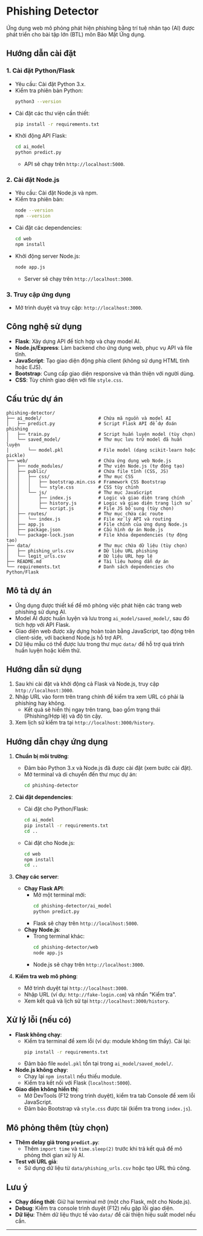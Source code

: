 # Phishing Detector

Ứng dụng web mô phỏng phát hiện phishing bằng trí tuệ nhân tạo (AI) được phát triển cho bài tập lớn (BTL) môn Bảo Mật Ứng dụng.

## Hướng dẫn cài đặt

### 1. Cài đặt Python/Flask

- Yêu cầu: Cài đặt Python 3.x.
- Kiểm tra phiên bản Python:
  ```bash
  python3 --version
  ```
- Cài đặt các thư viện cần thiết:
  ```bash
  pip install -r requirements.txt
  ```
- Khởi động API Flask:
  ```bash
  cd ai_model
  python predict.py
  ```
  - API sẽ chạy trên `http://localhost:5000`.

### 2. Cài đặt Node.js

- Yêu cầu: Cài đặt Node.js và npm.
- Kiểm tra phiên bản:
  ```bash
  node --version
  npm --version
  ```
- Cài đặt các dependencies:
  ```bash
  cd web
  npm install
  ```
- Khởi động server Node.js:
  ```bash
  node app.js
  ```
  - Server sẽ chạy trên `http://localhost:3000`.

### 3. Truy cập ứng dụng

- Mở trình duyệt và truy cập: `http://localhost:3000`.

## Công nghệ sử dụng

- **Flask**: Xây dựng API để tích hợp và chạy model AI.
- **Node.js/Express**: Làm backend cho ứng dụng web, phục vụ API và file tĩnh.
- **JavaScript**: Tạo giao diện động phía client (không sử dụng HTML tĩnh hoặc EJS).
- **Bootstrap**: Cung cấp giao diện responsive và thân thiện với người dùng.
- **CSS**: Tùy chỉnh giao diện với file `style.css`.

## Cấu trúc dự án

```
phishing-detector/
├── ai_model/                     # Chứa mã nguồn và model AI
│   ├── predict.py                # Script Flask API để dự đoán phishing
│   ├── train.py                  # Script huấn luyện model (tùy chọn)
│   └── saved_model/              # Thư mục lưu trữ model đã huấn luyện
│       └── model.pkl             # File model (dạng scikit-learn hoặc pickle)
├── web/                          # Chứa ứng dụng web Node.js
│   ├── node_modules/             # Thư viện Node.js (tự động tạo)
│   ├── public/                   # Chứa file tĩnh (CSS, JS)
│   │   ├── css/                  # Thư mục CSS
│   │   │   ├── bootstrap.min.css # Framework CSS Bootstrap
│   │   │   └── style.css         # CSS tùy chỉnh
│   │   └── js/                   # Thư mục JavaScript
│   │       ├── index.js          # Logic và giao diện trang chính
│   │       ├── history.js        # Logic và giao diện trang lịch sử
│   │       └── script.js         # File JS bổ sung (tùy chọn)
│   ├── routes/                   # Thư mục chứa các route
│   │   └── index.js              # File xử lý API và routing
│   ├── app.js                    # File chính của ứng dụng Node.js
│   ├── package.json              # Cấu hình dự án Node.js
│   └── package-lock.json         # File khóa dependencies (tự động tạo)
├── data/                         # Thư mục chứa dữ liệu (tùy chọn)
│   ├── phishing_urls.csv         # Dữ liệu URL phishing
│   └── legit_urls.csv            # Dữ liệu URL hợp lệ
├── README.md                     # Tài liệu hướng dẫn dự án
└── requirements.txt              # Danh sách dependencies cho Python/Flask
```

## Mô tả dự án

- Ứng dụng được thiết kế để mô phỏng việc phát hiện các trang web phishing sử dụng AI.
- Model AI được huấn luyện và lưu trong `ai_model/saved_model/`, sau đó tích hợp với API Flask.
- Giao diện web được xây dựng hoàn toàn bằng JavaScript, tạo động trên client-side, với backend Node.js hỗ trợ API.
- Dữ liệu mẫu có thể được lưu trong thư mục `data/` để hỗ trợ quá trình huấn luyện hoặc kiểm thử.

## Hướng dẫn sử dụng

1. Sau khi cài đặt và khởi động cả Flask và Node.js, truy cập `http://localhost:3000`.
2. Nhập URL vào form trên trang chính để kiểm tra xem URL có phải là phishing hay không.
   - Kết quả sẽ hiển thị ngay trên trang, bao gồm trạng thái (Phishing/Hợp lệ) và độ tin cậy.
3. Xem lịch sử kiểm tra tại `http://localhost:3000/history`.

## Hướng dẫn chạy ứng dụng

1. **Chuẩn bị môi trường**:

   - Đảm bảo Python 3.x và Node.js đã được cài đặt (xem bước cài đặt).
   - Mở terminal và di chuyển đến thư mục dự án:
     ```bash
     cd phishing-detector
     ```

2. **Cài đặt dependencies**:

   - Cài đặt cho Python/Flask:
     ```bash
     cd ai_model
     pip install -r requirements.txt
     cd ..
     ```
   - Cài đặt cho Node.js:
     ```bash
     cd web
     npm install
     cd ..
     ```

3. **Chạy các server**:

   - **Chạy Flask API**:
     - Mở một terminal mới:
       ```bash
       cd phishing-detector/ai_model
       python predict.py
       ```
     - Flask sẽ chạy trên `http://localhost:5000`.
   - **Chạy Node.js**:
     - Trong terminal khác:
       ```bash
       cd phishing-detector/web
       node app.js
       ```
     - Node.js sẽ chạy trên `http://localhost:3000`.

4. **Kiểm tra web mô phỏng**:
   - Mở trình duyệt tại `http://localhost:3000`.
   - Nhập URL (ví dụ: `http://fake-login.com`) và nhấn "Kiểm tra".
   - Xem kết quả và lịch sử tại `http://localhost:3000/history`.

## Xử lý lỗi (nếu có)

- **Flask không chạy**:
  - Kiểm tra terminal để xem lỗi (ví dụ: module không tìm thấy). Cài lại:
    ```bash
    pip install -r requirements.txt
    ```
  - Đảm bảo file `model.pkl` tồn tại trong `ai_model/saved_model/`.
- **Node.js không chạy**:
  - Chạy lại `npm install` nếu thiếu module.
  - Kiểm tra kết nối với Flask (`localhost:5000`).
- **Giao diện không hiển thị**:
  - Mở DevTools (F12 trong trình duyệt), kiểm tra tab Console để xem lỗi JavaScript.
  - Đảm bảo Bootstrap và `style.css` được tải (kiểm tra trong `index.js`).

## Mô phỏng thêm (tùy chọn)

- **Thêm delay giả trong `predict.py`**:
  - Thêm `import time` và `time.sleep(2)` trước khi trả kết quả để mô phỏng thời gian xử lý AI.
- **Test với URL giả**:
  - Sử dụng dữ liệu từ `data/phishing_urls.csv` hoặc tạo URL thủ công.

## Lưu ý

- **Chạy đồng thời**: Giữ hai terminal mở (một cho Flask, một cho Node.js).
- **Debug**: Kiểm tra console trình duyệt (F12) nếu gặp lỗi giao diện.
- **Dữ liệu**: Thêm dữ liệu thực tế vào `data/` để cải thiện hiệu suất model nếu cần.

---

